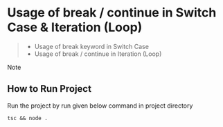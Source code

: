 # Usage of break / continue in Switch Case & Iteration (Loop)
 > - Usage of break keyword in Switch Case
 > - Usage of break / continue in Iteration (Loop)

> [!NOTE]
> ## How to Run Project
> Run the project by run given below command in project directory
  > ```
  > tsc && node .
  > ```